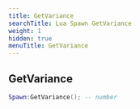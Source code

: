 ```yaml
---
title: GetVariance
searchTitle: Lua Spawn GetVariance
weight: 1
hidden: true
menuTitle: GetVariance
---
```

## GetVariance
```lua
Spawn:GetVariance(); -- number
```